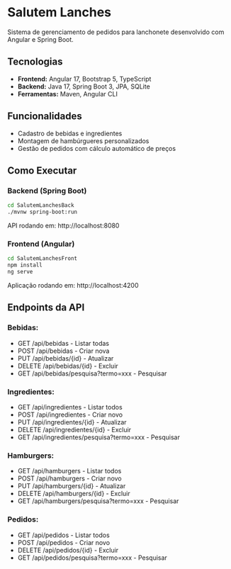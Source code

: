 # Salutem Lanches

Sistema de gerenciamento de pedidos para lanchonete desenvolvido com Angular e Spring Boot.

## Tecnologias

- **Frontend:** Angular 17, Bootstrap 5, TypeScript
- **Backend:** Java 17, Spring Boot 3, JPA, SQLite
- **Ferramentas:** Maven, Angular CLI

## Funcionalidades

- Cadastro de bebidas e ingredientes
- Montagem de hambúrgueres personalizados
- Gestão de pedidos com cálculo automático de preços

## Como Executar

### Backend (Spring Boot)
```bash
cd SalutemLanchesBack
./mvnw spring-boot:run
```
API rodando em: http://localhost:8080

### Frontend (Angular)

```bash
cd SalutemLanchesFront
npm install
ng serve
```

Aplicação rodando em: http://localhost:4200

## Endpoints da API

### Bebidas:

- GET /api/bebidas - Listar todas
- POST /api/bebidas - Criar nova
- PUT /api/bebidas/{id} - Atualizar
- DELETE /api/bebidas/{id} - Excluir
- GET /api/bebidas/pesquisa?termo=xxx - Pesquisar

### Ingredientes:

- GET /api/ingredientes - Listar todos
- POST /api/ingredientes - Criar novo
- PUT /api/ingredientes/{id} - Atualizar
- DELETE /api/ingredientes/{id} - Excluir
- GET /api/ingredientes/pesquisa?termo=xxx - Pesquisar

### Hamburgers:

- GET /api/hamburgers - Listar todos
- POST /api/hamburgers - Criar novo
- PUT /api/hamburgers/{id} - Atualizar
- DELETE /api/hamburgers/{id} - Excluir
- GET /api/hamburgers/pesquisa?termo=xxx - Pesquisar

### Pedidos:

- GET /api/pedidos - Listar todos
- POST /api/pedidos - Criar novo
- DELETE /api/pedidos/{id} - Excluir
- GET /api/pedidos/pesquisa?termo=xxx - Pesquisar

